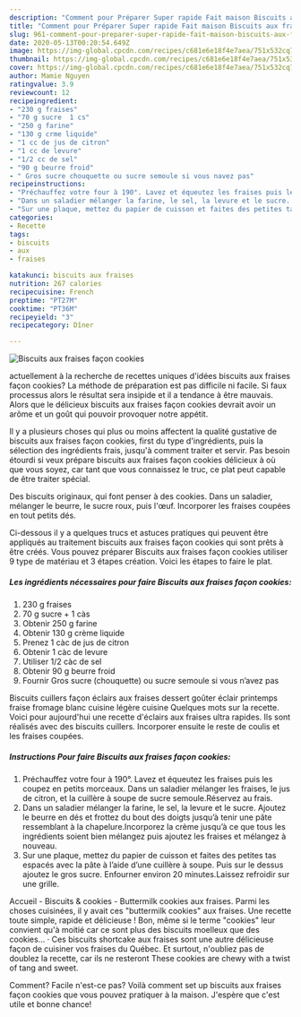 ```yaml
---
description: "Comment pour Préparer Super rapide Fait maison Biscuits aux fraises façon cookies"
title: "Comment pour Préparer Super rapide Fait maison Biscuits aux fraises façon cookies"
slug: 961-comment-pour-preparer-super-rapide-fait-maison-biscuits-aux-fraises-facon-cookies
date: 2020-05-13T00:20:54.649Z
image: https://img-global.cpcdn.com/recipes/c681e6e18f4e7aea/751x532cq70/biscuits-aux-fraises-facon-cookies-photo-principale-de-la-recette.jpg
thumbnail: https://img-global.cpcdn.com/recipes/c681e6e18f4e7aea/751x532cq70/biscuits-aux-fraises-facon-cookies-photo-principale-de-la-recette.jpg
cover: https://img-global.cpcdn.com/recipes/c681e6e18f4e7aea/751x532cq70/biscuits-aux-fraises-facon-cookies-photo-principale-de-la-recette.jpg
author: Mamie Nguyen
ratingvalue: 3.9
reviewcount: 12
recipeingredient:
- "230 g fraises"
- "70 g sucre  1 cs"
- "250 g farine"
- "130 g crme liquide"
- "1 cc de jus de citron"
- "1 cc de levure"
- "1/2 cc de sel"
- "90 g beurre froid"
- " Gros sucre chouquette ou sucre semoule si vous navez pas"
recipeinstructions:
- "Préchauffez votre four à 190°. Lavez et équeutez les fraises puis les coupez en petits morceaux. Dans un saladier mélanger les fraises, le jus de citron, et la cuillère à soupe de sucre semoule.Réservez au frais."
- "Dans un saladier mélanger la farine, le sel, la levure et le sucre. Ajoutez le beurre en dés et frottez du bout des doigts jusqu’à tenir une pâte ressemblant à la chapelure.Incorporez la crème jusqu’à ce que tous les ingrédients soient bien mélangez puis ajoutez les fraises et mélangez à nouveau."
- "Sur une plaque, mettez du papier de cuisson et faites des petites tas espacés avec la pâte à l’aide d’une cuillère à soupe. Puis sur le dessus ajoutez le gros sucre. Enfourner environ 20 minutes.Laissez refroidir sur une grille."
categories:
- Recette
tags:
- biscuits
- aux
- fraises

katakunci: biscuits aux fraises 
nutrition: 267 calories
recipecuisine: French
preptime: "PT27M"
cooktime: "PT36M"
recipeyield: "3"
recipecategory: Dîner

---
```



![Biscuits aux fraises façon cookies](https://img-global.cpcdn.com/recipes/c681e6e18f4e7aea/751x532cq70/biscuits-aux-fraises-facon-cookies-photo-principale-de-la-recette.jpg)

actuellement à la recherche de recettes uniques d'idées biscuits aux fraises façon cookies? La méthode de préparation est pas difficile ni facile. Si faux processus alors le résultat sera insipide et il a tendance à être mauvais. Alors que le délicieux biscuits aux fraises façon cookies devrait avoir un arôme et un goût qui pouvoir provoquer notre appétit.

Il y a plusieurs choses qui plus ou moins affectent la qualité gustative de biscuits aux fraises façon cookies, first du type d'ingrédients, puis la sélection des ingrédients frais, jusqu'à comment traiter et servir. Pas besoin étourdi si veux prépare biscuits aux fraises façon cookies délicieux à où que vous soyez, car tant que vous connaissez le truc, ce plat peut capable de être traiter spécial.

Des biscuits originaux, qui font penser à des cookies. Dans un saladier, mélanger le beurre, le sucre roux, puis l&#39;œuf. Incorporer les fraises coupées en tout petits dés.


Ci-dessous il y a quelques trucs et astuces pratiques qui peuvent être appliqués au traitement biscuits aux fraises façon cookies qui sont prêts à être créés. Vous pouvez préparer Biscuits aux fraises façon cookies utiliser 9 type de matériau et 3 étapes création. Voici les étapes to faire le plat.

<!--inarticleads1-->

##### Les ingrédients nécessaires pour faire Biscuits aux fraises façon cookies:

1.  230 g fraises
1.  70 g sucre + 1 càs
1. Obtenir 250 g farine
1. Obtenir 130 g crème liquide
1. Prenez 1 càc de jus de citron
1. Obtenir 1 càc de levure
1. Utiliser 1/2 càc de sel
1. Obtenir 90 g beurre froid
1. Fournir  Gros sucre (chouquette) ou sucre semoule si vous n’avez pas


Biscuits cuillers façon éclairs aux fraises dessert goûter éclair printemps fraise fromage blanc cuisine légère cuisine Quelques mots sur la recette. Voici pour aujourd&#39;hui une recette d&#39;éclairs aux fraises ultra rapides. Ils sont réalisés avec des biscuits cuillers. Incorporer ensuite le reste de coulis et les fraises coupées. 

<!--inarticleads2-->

##### Instructions Pour faire Biscuits aux fraises façon cookies:

1. Préchauffez votre four à 190°. Lavez et équeutez les fraises puis les coupez en petits morceaux. Dans un saladier mélanger les fraises, le jus de citron, et la cuillère à soupe de sucre semoule.Réservez au frais.
1. Dans un saladier mélanger la farine, le sel, la levure et le sucre. Ajoutez le beurre en dés et frottez du bout des doigts jusqu’à tenir une pâte ressemblant à la chapelure.Incorporez la crème jusqu’à ce que tous les ingrédients soient bien mélangez puis ajoutez les fraises et mélangez à nouveau.
1. Sur une plaque, mettez du papier de cuisson et faites des petites tas espacés avec la pâte à l’aide d’une cuillère à soupe. Puis sur le dessus ajoutez le gros sucre. Enfourner environ 20 minutes.Laissez refroidir sur une grille.


Accueil - Biscuits &amp; cookies - Buttermilk cookies aux fraises. Parmi les choses cuisinées, il y avait ces &#34;buttermilk cookies&#34; aux fraises. Une recette toute simple, rapide et délicieuse ! Bon, même si le terme &#34;cookies&#34; leur convient qu&#39;à moitié car ce sont plus des biscuits moelleux que des cookies… · Ces biscuits shortcake aux fraises sont une autre délicieuse façon de cuisiner vos fraises du Québec. Et surtout, n&#39;oubliez pas de doublez la recette, car ils ne resteront These cookies are chewy with a twist of tang and sweet. 


Comment? Facile n'est-ce pas? Voilà comment set up biscuits aux fraises façon cookies que vous pouvez pratiquer à la maison. J'espère que c'est utile et bonne chance!
